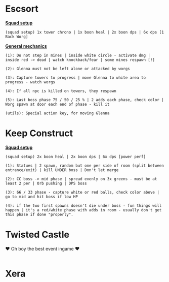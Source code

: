 # Escsort
<ins>**Squad setup**</ins>
```
(squad setup) 1x tower chrono | 1x boon heal | 2x boon dps | 6x dps [1 Back Worg]
```
<ins>**General mechanics**</ins>
```
(1): Do not step in mines | inside white circle - activate dmg | inside red -> dead | watch knockback/fear | some mines respawn [!]
```
```
(2): Glenna must not be left alone or attacked by worgs 
```
```
(3): Capture towers to progress | move Glenna to white area to progress - watch worgs
```
```
(4): If all npc is killed on towers, they respawn
```
```
(5): Last boss phase 75 / 50 / 25 % | 2 adds each phase, check color | Worg spawn at door each end of phase - kill it
```
```
(utils): Special action key, for moving Glenna
```

# Keep Construct
<ins>**Squad setup**</ins>
```
(squad setup) 2x boon heal | 2x boon dps | 6x dps [power perf]
```

```
(1): Statues | 2 spawn, random but one per side of room (split between entrance/exit) | kill UNDER boss | Don't let merge
```
```
(2): CC boss -> mid phase | spread evenly on 3x greens - must be at least 2 per | Orb pushing | DPS boss
```
```
(3): 66 / 33 phase - capture white or red balls, check color above | go to mid and hit boss if low HP
```
```
(4): if the two first spawns doesn't die under boss - fun things will happen | it's a red/white phase with adds in room - usually don't get this phase if done "properly".
```

# Twisted Castle
❤️ Oh boy the best event ingame ❤️
```
```

# Xera
